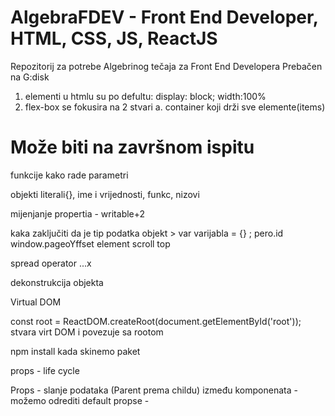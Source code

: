 # AlgebraFDEV - Front End Developer, HTML, CSS, JS, ReactJS

Repozitorij za potrebe Algebrinog tečaja za Front End Developera
Prebačen na G:disk

1. elementi u htmlu su po defultu:
   display: block;
   width:100%
2. flex-box se fokusira na 2 stvari
   a. container koji drži sve elemente(items)

# Može biti na završnom ispitu

funkcije
kako rade parametri

objekti
literali{}, ime i vrijednosti, funkc, nizovi

mijenjanje propertia - writable+2

kaka zaključiti da je tip podatka objekt > var varijabla = {} ; pero.id
window.pageoYffset
element scroll top

spread operator ...x

dekonstrukcija objekta

Virtual DOM

const root = ReactDOM.createRoot(document.getElementById('root')); stvara virt DOM i povezuje sa rootom

npm install kada skinemo paket

props - life cycle

Props - slanje podataka (Parent prema childu) između komponenata - možemo odrediti default propse -
